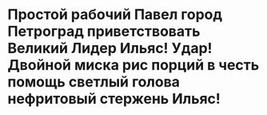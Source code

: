 # Простой рабочий Павел город Петроград приветствовать Великий Лидер Ильяс! Удар! Двойной миска рис порций в честь помощь светлый голова нефритовый стержень Ильяс!

